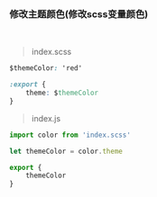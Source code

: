 ### 修改主题颜色(修改scss变量颜色)
</br>

>index.scss
``` css
$themeColor: 'red'

:export {
    theme: $themeColor
}
```

>index.js
```js
import color from 'index.scss'

let themeColor = color.theme

export {
    themeColor
}
```